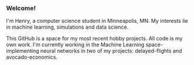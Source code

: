 ### Welcome!

I'm Henry, a computer science student in Minneapolis, MN. My interests lie in machine learning, simulations and data science.

This GitHub is a space for my most recent hobby projects. All code is my own work. I'm currently working in the Machine Learning space- implementing neural networks in two of my projects: delayed-flights and avocado-economics.
